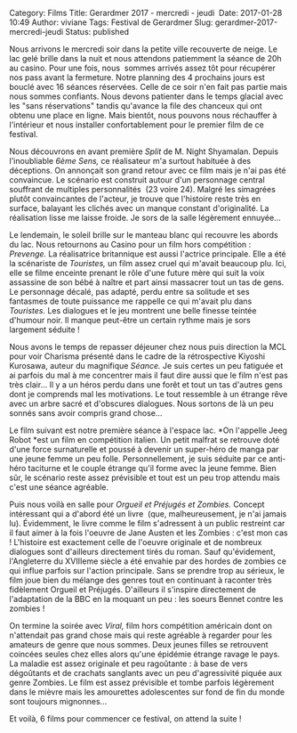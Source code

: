 Category: Films
Title: Gerardmer 2017 - mercredi - jeudi 
Date: 2017-01-28 10:49
Author: viviane
Tags: Festival de Gerardmer
Slug: gerardmer-2017-mercredi-jeudi
Status: published

Nous arrivons le mercredi soir dans la petite ville recouverte de neige.
Le lac gelé brille dans la nuit et nous attendons patiemment la séance
de 20h au casino. Pour une fois, nous  sommes arrivés assez tôt pour
récupérer nos pass avant la fermeture. Notre planning des 4 prochains
jours est bouclé avec 16 séances réservées. Celle de ce soir n'en fait
pas partie mais nous sommes confiants. Nous devons patienter dans le
temps glacial avec les "sans réservations" tandis qu'avance la file des
chanceux qui ont obtenu une place en ligne. Mais bientôt, nous pouvons
nous réchauffer à l'intérieur et nous installer confortablement pour le
premier film de ce festival.

Nous découvrons en avant première *Split* de M. Night Shyamalan. Depuis
l'inoubliable *6ème Sens,* ce réalisateur m'a surtout habituée à des
déceptions. On annonçait son grand retour avec ce film mais je n'ai pas
été convaincue. Le scénario est construit autour d'un personnage central
souffrant de multiples personnalités  (23 voire 24). Malgré les
simagrées plutôt convaincantes de l'acteur, je trouve que l'histoire
reste très en surface, balayant les clichés avec un manque constant
d'originalité. La réalisation lisse me laisse froide. Je sors de la
salle légèrement ennuyée...

Le lendemain, le soleil brille sur le manteau blanc qui recouvre les
abords du lac. Nous retournons au Casino pour un film hors compétition :
*Prevenge.* La réalisatrice britannique est aussi l'actrice principale.
Elle a été la scénariste de *Touristes,* un film assez cruel qui m'avait
beaucoup plu. Ici, elle se filme enceinte prenant le rôle d'une future
mère qui suit la voix assassine de son bébé à naître et part ainsi
massacrer tout un tas de gens. Le personnage décalé, pas adapté, perdu
entre sa solitude et ses fantasmes de toute puissance me rappelle ce qui
m'avait plu dans *Touristes.* Les dialogues et le jeu montrent une belle
finesse teintée d'humour noir. Il manque peut-être un certain rythme
mais je sors largement séduite !

Nous avons le temps de repasser déjeuner chez nous puis direction la MCL
pour voir Charisma présenté dans le cadre de la rétrospective Kiyoshi
Kurosawa, auteur du magnifique *Séance.* Je suis certes un peu fatiguée
et ai parfois du mal à me concentrer mais il faut dire aussi que le film
n'est pas très clair... Il y a un héros perdu dans une forêt et tout un
tas d'autres gens dont je comprends mal les motivations. Le tout
ressemble à un étrange rêve avec un arbre sacré et d'obscures dialogues.
Nous sortons de là un peu sonnés sans avoir compris grand chose...

Le film suivant est notre première séance à l'espace lac. *On l'appelle
Jeeg Robot *est un film en compétition italien. Un petit malfrat se
retrouve doté d'une force surnaturelle et poussé à devenir un super-héro
de manga par une jeune femme un peu folle. Personnellement, je suis
séduite par ce anti-héro taciturne et le couple étrange qu'il forme avec
la jeune femme. Bien sûr, le scénario reste assez prévisible et tout est
un peu trop attendu mais c'est une séance agréable.

Puis nous voilà en salle pour *Orgueil et Préjugés et Zombies.* Concept
intéressant qui a d'abord été un livre  (que, malheureusement, je n'ai
jamais lu). Évidemment, le livre comme le film s'adressent à un public
restreint car il faut aimer à la fois l'oeuvre de Jane Austen et les
Zombies : c'est mon cas ! L'histoire est exactement celle de l'oeuvre
originale et de nombreux dialogues sont d'ailleurs directement tirés du
roman. Sauf qu'évidement, l'Angleterre du XVIIIeme siècle a été envahie
par des hordes de zombies ce qui influe parfois sur l'action principale.
Sans se prendre trop au sérieux, le film joue bien du mélange des genres
tout en continuant à raconter très fidèlement Orgueil et Préjugés.
D'ailleurs il s'inspire directement de l'adaptation de la BBC en la
moquant un peu : les soeurs Bennet contre les zombies ! 

On termine la soirée avec *Viral,* film hors compétition américain dont
on n'attendait pas grand chose mais qui reste agréable à regarder pour
les amateurs de genre que nous sommes. Deux jeunes filles se retrouvent
coincées seules chez elles alors qu'une épidémie étrange ravage le pays.
La maladie est assez originale et peu ragoûtante : à base de vers
dégoûtants et de crachats sanglants avec un peu d'agressivité piquée aux
genre Zombies. Le film est assez prévisible et tombe parfois légèrement
dans le mièvre mais les amourettes adolescentes sur fond de fin du monde
sont toujours mignonnes...

Et voilà, 6 films pour commencer ce festival, on attend la suite ! 
